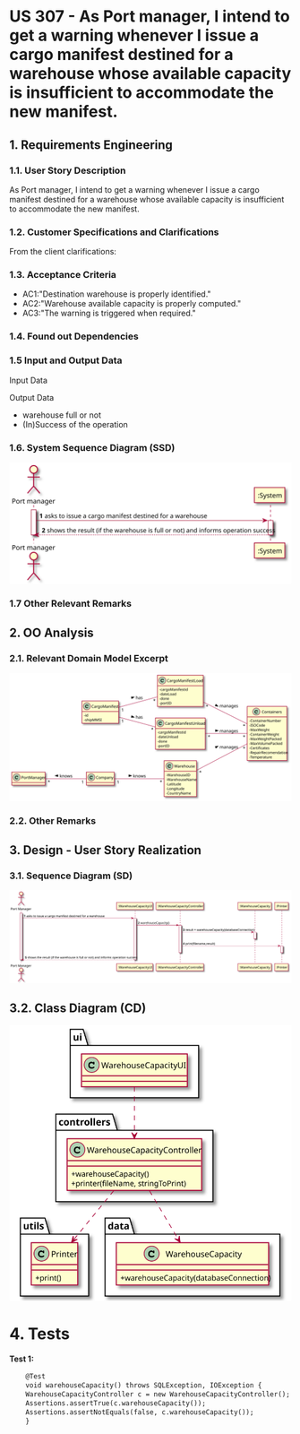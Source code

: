 # US 307 - As Port manager, I intend to get a warning whenever I issue a cargo manifest destined for a warehouse whose available capacity is insufficient to accommodate the new manifest.


## 1. Requirements Engineering

### 1.1. User Story Description

As Port manager, I intend to get a warning whenever I issue a cargo manifest destined for a warehouse whose available capacity is insufficient to accommodate the new manifest.

### 1.2. Customer Specifications and Clarifications


From the client clarifications:

### 1.3. Acceptance Criteria


* AC1:"Destination warehouse is properly identified."
* AC2:"Warehouse available capacity is properly computed."
* AC3:"The warning is triggered when required."

### 1.4. Found out Dependencies


### 1.5 Input and Output Data


Input Data


Output Data

* warehouse full or not
* (In)Success of the operation


### 1.6. System Sequence Diagram (SSD)


![US307-SSD](US307_SSD.svg)


### 1.7 Other Relevant Remarks




## 2. OO Analysis

### 2.1. Relevant Domain Model Excerpt

![US307-MD](US307_DM.svg)

### 2.2. Other Remarks




## 3. Design - User Story Realization

### 3.1. Sequence Diagram (SD)


![US307-SD](US307_SD.svg)

## 3.2. Class Diagram (CD)


![US307-CD](US307_CD.svg)

# 4. Tests


**Test 1:** 

		@Test
		void warehouseCapacity() throws SQLException, IOException {
        WarehouseCapacityController c = new WarehouseCapacityController();
        Assertions.assertTrue(c.warehouseCapacity());
        Assertions.assertNotEquals(false, c.warehouseCapacity());
    	}



